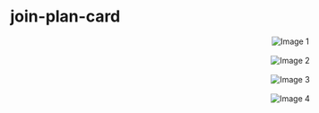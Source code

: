 # join-plan-card


<div style="width: 1000px; text-align: center;">
  <img src="https://github.com/user-attachments/assets/efdd0558-48e3-4c66-9d6c-a467887b1069" alt="Image 1"><br><br>
  <img src="https://github.com/user-attachments/assets/a56d23c7-28be-47c3-8f98-41104cf185e1" alt="Image 2"><br><br>
  <img src="https://github.com/user-attachments/assets/33d72a36-ba62-4433-a52e-f0b7e7656ff0" alt="Image 3"><br><br>
  <img src="https://github.com/user-attachments/assets/ea08383c-db67-480a-a75c-7d23d70740dd" alt="Image 4">
</div>
